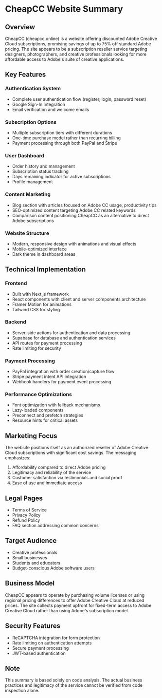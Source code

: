 # CheapCC Website Summary

## Overview

CheapCC (cheapcc.online) is a website offering discounted Adobe Creative Cloud subscriptions, promising savings of up to 75% off standard Adobe pricing. The site appears to be a subscription reseller service targeting designers, photographers, and creative professionals looking for more affordable access to Adobe's suite of creative applications.

## Key Features

### Authentication System

- Complete user authentication flow (register, login, password reset)
- Google Sign-In integration
- Email verification and welcome emails

### Subscription Options

- Multiple subscription tiers with different durations
- One-time purchase model rather than recurring billing
- Payment processing through both PayPal and Stripe

### User Dashboard

- Order history and management
- Subscription status tracking
- Days remaining indicator for active subscriptions
- Profile management

### Content Marketing

- Blog section with articles focused on Adobe CC usage, productivity tips
- SEO-optimized content targeting Adobe CC related keywords
- Comparison content positioning CheapCC as an alternative to direct Adobe subscriptions

### Website Structure

- Modern, responsive design with animations and visual effects
- Mobile-optimized interface
- Dark theme in dashboard areas

## Technical Implementation

### Frontend

- Built with Next.js framework
- React components with client and server components architecture
- Framer Motion for animations
- Tailwind CSS for styling

### Backend

- Server-side actions for authentication and data processing
- Supabase for database and authentication services
- API routes for payment processing
- Rate limiting for security

### Payment Processing

- PayPal integration with order creation/capture flow
- Stripe payment intent API integration
- Webhook handlers for payment event processing

### Performance Optimizations

- Font optimization with fallback mechanisms
- Lazy-loaded components
- Preconnect and prefetch strategies
- Resource hints for critical assets

## Marketing Focus

The website positions itself as an authorized reseller of Adobe Creative Cloud subscriptions with significant cost savings. The messaging emphasizes:

1. Affordability compared to direct Adobe pricing
2. Legitimacy and reliability of the service
3. Customer satisfaction via testimonials and social proof
4. Ease of use and immediate access

## Legal Pages

- Terms of Service
- Privacy Policy
- Refund Policy
- FAQ section addressing common concerns

## Target Audience

- Creative professionals
- Small businesses
- Students and educators
- Budget-conscious Adobe software users

## Business Model

CheapCC appears to operate by purchasing volume licenses or using regional pricing differences to offer Adobe Creative Cloud at reduced prices. The site collects payment upfront for fixed-term access to Adobe Creative Cloud rather than using Adobe's subscription model.

## Security Features

- ReCAPTCHA integration for form protection
- Rate limiting on authentication attempts
- Secure payment processing
- JWT-based authentication

## Note

This summary is based solely on code analysis. The actual business practices and legitimacy of the service cannot be verified from code inspection alone.

